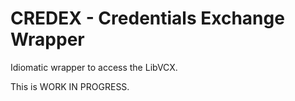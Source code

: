 # CREDEX - Credentials Exchange Wrapper

Idiomatic wrapper to access the LibVCX.

This is WORK IN PROGRESS.

